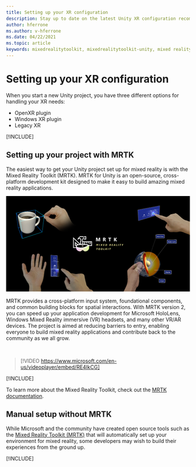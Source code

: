 ```yaml
---
title: Setting up your XR configuration
description: Stay up to date on the latest Unity XR configuration recommendations for HoloLens application development.
author: hferrone
ms.author: v-hferrone
ms.date: 04/22/2021
ms.topic: article
keywords: mixedrealitytoolkit, mixedrealitytoolkit-unity, mixed reality headset, windows mixed reality headset, virtual reality headset, unity
---
```


# Setting up your XR configuration

When you start a new Unity project, you have three different options for handling your XR needs: 
* OpenXR plugin
* Windows XR plugin
* Legacy XR

[!INCLUDE[](includes/xr/intro.md)]

## Setting up your project with MRTK

The easiest way to get your Unity project set up for mixed reality is with the Mixed Reality Toolkit (MRTK).  MRTK for Unity is an open-source, cross-platform development kit designed to make it easy to build amazing mixed reality applications.

![MRTK](../../design/images/MRTK_UX_Hero.png)

MRTK provides a cross-platform input system, foundational components, and common building blocks for spatial interactions.  With MRTK version 2, you can speed up your application development for Microsoft HoloLens, Windows Mixed Reality immersive (VR) headsets, and many other VR/AR devices. The project is aimed at reducing barriers to entry, enabling everyone to build mixed reality applications and contribute back to the community as we all grow.

<br />

> [!VIDEO https://www.microsoft.com/en-us/videoplayer/embed/RE4IkCG]

[!INCLUDE[](includes/xr/mrtk-next-step.md)]

To learn more about the Mixed Reality Toolkit, check out the [MRTK documentation](/windows/mixed-reality/mrtk-unity).

## Manual setup without MRTK

While Microsoft and the community have created open source tools such as the [Mixed Reality Toolkit (MRTK)](https://microsoft.github.io/MixedRealityToolkit-Unity/Documentation/Installation.html) that will automatically set up your environment for mixed reality, some developers may wish to build their experiences from the ground up.

[!INCLUDE[](includes/xr/manual-setup.md)]